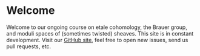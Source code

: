 # Welcome

Welcome to our ongoing course on etale cohomology, the Brauer group, and moduli spaces of (sometimes twisted) sheaves. 
This site is in
constant development. Visit our
[GitHub site](https://github.com/maxlieblich/etalecohomology), feel free to open new issues, send us pull requests, etc.
